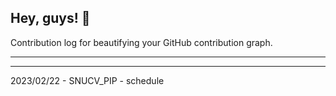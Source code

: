 ## Hey, guys! 👋

Contribution log for beautifying your GitHub contribution graph.

---



---

2023/02/22 - SNUCV_PIP - schedule
